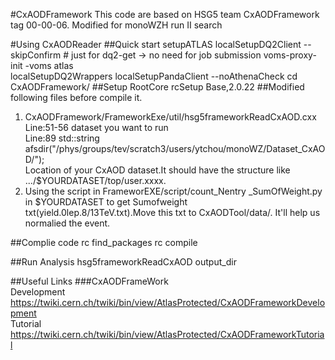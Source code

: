 #CxAODFramework
This code are based on HSG5 team CxAODFramework tag 00-00-06.
Modified for monoWZH run II search 

#Using CxAODReader
##Quick start
    setupATLAS
    localSetupDQ2Client --skipConfirm # just for dq2-get -> no need for job submission 
    voms-proxy-init -voms atlas   
    localSetupDQ2Wrappers
    localSetupPandaClient --noAthenaCheck
    cd CxAODFramework/
##Setup RootCore
    rcSetup Base,2.0.22
##Modified following files before compile it.
1. CxAODFramework/FrameworkExe/util/hsg5frameworkReadCxAOD.cxx
    Line:51-56 dataset you want to run <br/>
    Line:89 std::string afsdir("/phys/groups/tev/scratch3/users/ytchou/monoWZ/Dataset_CxAOD/"); <br/>
Location of your CxAOD dataset.It should have the structure like .../$YOURDATASET/top/user.xxxx.
2. Using the script in FrameworEXE/script/count_Nentry _SumOfWeight.py in $YOURDATASET to get Sumofweight    
  txt(yield.0lep.8/13TeV.txt).Move this txt to CxAODTool/data/. It'll help us normalied the event.

##Complie code
    rc find_packages
    rc compile

##Run Analysis
    hsg5frameworkReadCxAOD output_dir

##Useful Links
###CxAODFrameWork  <br/>
Development https://twiki.cern.ch/twiki/bin/view/AtlasProtected/CxAODFrameworkDevelopment <br/>
Tutorial https://twiki.cern.ch/twiki/bin/view/AtlasProtected/CxAODFrameworkTutorial

